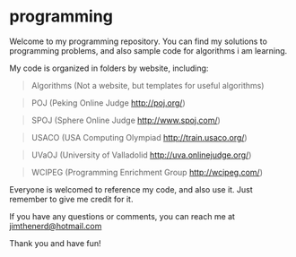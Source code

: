 programming
===========

Welcome to my programming repository. You can find my solutions to programming problems, and also sample code for algorithms i am learning.

My code is organized in folders by website, including:
> Algorithms (Not a website, but templates for useful algorithms)

> POJ (Peking Online Judge http://poj.org/)

> SPOJ (Sphere Online Judge http://www.spoj.com/)

> USACO (USA Computing Olympiad http://train.usaco.org/)

> UVaOJ (University of Valladolid http://uva.onlinejudge.org/)

> WCIPEG (Programming Enrichment Group http://wcipeg.com/)

Everyone is welcomed to reference my code, and also use it. Just remember to give me credit for it. 

If you have any questions or comments, you can reach me at jimthenerd@hotmail.com

Thank you and have fun!
